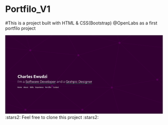# Portfilo_V1

#This is a project built with HTML & CSS(Bootstrap) @OpenLabs as a first portfilo project

<!-- https://picsum.photos/300/200 -->

<img src="./public/imgs/screenshots/home.png" width="100%"  height="50%"/>
:stars2: Feel free to clone this project :stars2: